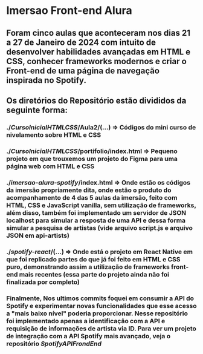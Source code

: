 # Imersao Front-end Alura
## Foram cinco aulas que aconteceram nos dias 21 a 27 de Janeiro de 2024 com intuito de desenvolver habilidades avançadas em HTML e CSS, conhecer frameworks modernos e criar o Front-end de uma página de navegação inspirada no Spotify.  
## Os diretórios do Repositório estão divididos da seguinte forma:
### ./***CursoInicialHTMLCSS***/Aula2/(...) => Códigos do mini curso de nivelamento sobre HTML e CSS

### ./***CursoInicialHTMLCSS***/portifolio/index.html => Pequeno projeto em que trouxemos um projeto do Figma para uma página web com HTML e CSS

### ./***imersao-alura-spotify***/index.html => Onde estão os códigos da imersão propriamente dita, onde estão o produto do acompanhamento de 4 das 5 aulas da imersão, feito com HTML, CSS e JavaScript vanilla, sem utilização de frameworks, além disso, também foi implementado um servidor de JSON localhost para simular a resposta de uma API e dessa forma simular a pesquisa de artistas (vide arquivo script.js e arquivo JSON em api-artists)

### ./***spotify-react***/(...) => Onde está o projeto em React Native em que foi replicado partes do que já foi feito em HTML e CSS puro, demonstrando assim a utilização de frameworks front-end mais recentes (essa parte do projeto ainda não foi finalizada por completo)

### Finalmente, Nos ultimos commits foquei em consumir a API do Spotify e experimentar novas funcionalidades que esse acesso a "mais baixo nível" poderia proporcionar. Nesse repositório foi implementado apenas a identificação com a API e requisição de informações de artista via ID. Para ver um projeto de integração com a API Spotify mais avançado, veja o repositório ***SpotifyAPIFrondEnd***
